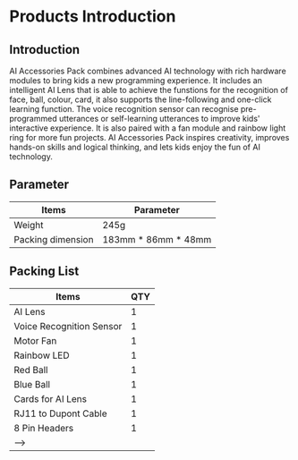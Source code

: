 ﻿---
sidebar_position: 1
---

# Products Introduction

## Introduction

AI Accessories Pack combines advanced AI technology with rich hardware modules to bring kids a new programming experience. It includes an intelligent AI Lens that is able to achieve the funstions for the recognition of face, ball, colour, card, it also supports the line-following and one-click learning function. The voice recognition sensor can recognise pre-programmed utterances or self-learning utterances to improve kids' interactive experience. It is also paired with a fan module and rainbow light ring for more fun projects. AI Accessories Pack inspires creativity, improves hands-on skills and logical thinking, and lets kids enjoy the fun of AI technology.

<!-- ![](https://wiki-media-ef.oss-cn-hongkong.aliyuncs.com/i18n/en/docusaurus-plugin-content-docs/current/microbit/building-blocks/nezha-inventors-kit-v2/ai-accessories-pack/images/ai-accessories-pack-01.png) -->

## Parameter

| Items | Parameter |
|---|---|
|Weight| 245g |
|Packing dimension| 183mm * 86mm * 48mm |

## Packing List

<!-- ![](https://wiki-media-ef.oss-cn-hongkong.aliyuncs.com/i18n/en/docusaurus-plugin-content-docs/current/microbit/building-blocks/nezha-inventors-kit-v2/ai-accessories-pack/images/nezha-inventors-kit-v2-02.png) -->

| Items | QTY |
|---|---|
| AI Lens | 1 |
| Voice Recognition Sensor | 1 |
| Motor Fan | 1 |
| Rainbow LED | 1 |
| Red Ball | 1 |
| Blue Ball | 1 |
| Cards for AI Lens | 1 |
| RJ11 to Dupont Cable | 1 |
| 8 Pin Headers | 1 |
|-->||
